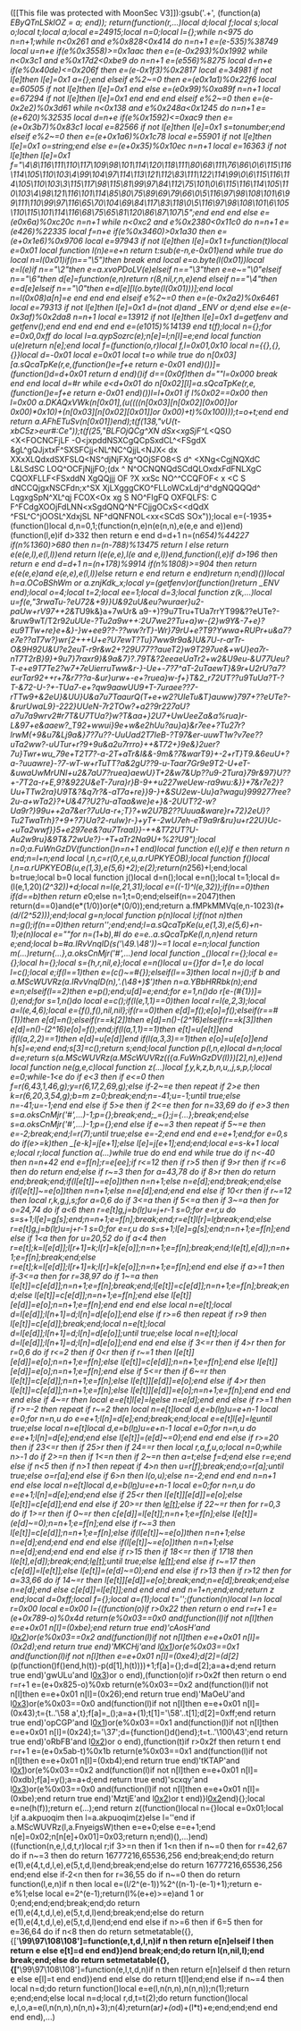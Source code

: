 ([[This file was protected with MoonSec V3]]):gsub('.+', (function(a) _EByQTnLSklOZ = a; end)); return(function(r,...)local d;local f;local s;local o;local t;local a;local e=24915;local n=0;local l={};while n<975 do n=n+1;while n<0x261 and e%0x828<0x414 do n=n+1 e=(e-535)%38749 local u=n+e if(e%0x3558)>=0x1aac then e=(e-0x293)%0x1992 while n<0x3c1 and e%0x17d2<0xbe9 do n=n+1 e=(e*556)%8275 local d=n+e if(e%0x40de)<=0x206f then e=(e-0x1f3)%0x2817 local e=34981 if not l[e]then l[e]=0x1 a={};end elseif e%2~=0 then e=(e*0x1a1)%0x22f6 local e=60505 if not l[e]then l[e]=0x1 end else e=(e*0x99)%0xa89f n=n+1 local e=67294 if not l[e]then l[e]=0x1 end end end elseif e%2~=0 then e=(e-0x2e2)%0x3d61 while n<0x138 and e%0x248a<0x1245 do n=n+1 e=(e+620)%32535 local d=n+e if(e%0x1592)<=0xac9 then e=(e+0x3b7)%0x83c1 local e=82566 if not l[e]then l[e]=0x1 s=tonumber;end elseif e%2~=0 then e=(e+0x1a6)%0x1c78 local e=55901 if not l[e]then l[e]=0x1 o=string;end else e=(e+0x35)%0x10ec n=n+1 local e=16363 if not l[e]then l[e]=0x1 f="\4\8\116\111\110\117\109\98\101\114\120\118\111\80\68\111\76\86\0\6\115\116\114\105\110\103\4\99\104\97\114\113\121\112\83\111\122\114\99\0\6\115\116\114\105\110\103\3\115\117\98\115\81\99\97\84\112\75\101\0\6\115\116\114\105\110\103\4\98\121\116\101\114\85\80\75\89\69\79\66\0\5\116\97\98\108\101\6\99\111\110\99\97\116\65\70\104\69\84\117\83\118\0\5\116\97\98\108\101\6\105\110\115\101\114\116\68\75\65\81\120\86\87\107\5";end end end else e=(e*0x6a)%0xc20c n=n+1 while n<0xc2 and e%0x2380<0x11c0 do n=n+1 e=(e*426)%22335 local f=n+e if(e%0x3460)>0x1a30 then e=(e+0x1e6)%0x9706 local e=97943 if not l[e]then l[e]=0x1 t=function(t)local e=0x01 local function l(n)e=e+n return t:sub(e-n,e-0x01)end while true do local n=l(0x01)if(n=="\5")then break end local e=o.byte(l(0x01))local e=l(e)if n=="\2"then e=a.xvoPDoLV(e)elseif n=="\3"then e=e~="\0"elseif n=="\6"then d[e]=function(e,n)return r(8,nil,r,n,e)end elseif n=="\4"then e=d[e]elseif n=="\0"then e=d[e][l(o.byte(l(0x01)))];end local n=l(0x08)a[n]=e end end end elseif e%2~=0 then e=(e-0x2a2)%0x6461 local e=79313 if not l[e]then l[e]=0x1 d=(not d)and _ENV or d;end else e=(e-0x3af)%0x2da8 n=n+1 local e=13912 if not l[e]then l[e]=0x1 d=getfenv and getfenv();end end end end end e=(e*1015)%14139 end t(f);local n={};for e=0x0,0xff do local l=a.qypSozrc(e);n[e]=l;n[l]=e;end local function u(e)return n[e];end local f=(function(o,r)local f,l=0x01,0x10 local n={{},{},{}}local d=-0x01 local e=0x01 local t=o while true do n[0x03][a.sQcaTpKe(r,e,(function()e=f+e return e-0x01 end)())]=(function()d=d+0x01 return d end)()if d==(0x0f)then d=""l=0x000 break end end local d=#r while e<d+0x01 do n[0x02][l]=a.sQcaTpKe(r,e,(function()e=f+e return e-0x01 end)())l=l+0x01 if l%0x02==0x00 then l=0x00 a.DKAQxVWk(n[0x01],(u((((n[0x03][n[0x02][0x00]]or 0x00)*0x10)+(n[0x03][n[0x02][0x01]]or 0x00)+t)%0x100)));t=o+t;end end return a.AFhETuSv(n[0x01])end);t(f(138,"vU{t-xbC5z>eur#:Ce"));t(f(25,"BLFOjQCg^XN dSx<xgSjF^L_<QSO <X<FOCNCFjLF -O<jxpddNSXCgQCpSxdCL^<FSgdX &gL^gQJjxtxF^SXSFCjj<NL^NC^QjjL<NJX< dx XXxXLQdxdSXFSLQ<NS^djNjFXg^QOjSFO8<S d^ <XNg<CgjNQXdC L&LSdSC LOQ^OCFjNjjFO;(dx ^ N^OCNQNQdSCdQLOxdxFdFNLXgC CQOXFLLF<FSxddN XgQQjjj OF ?X xxSc  NO^^CCQFOF< x <C S dNCCQjgxNSCFdn;x^SX XjLXgggCKO^FLLoWCxLdj^d^dgNQQQQd^ LqgxgSpN^XL^qj FCOX<Ox xg S NO^FIgFQ OXFQLFS: C F^FCdgXOOjFdLNN<xSgdQNQ^N^FCjjgOCxS<<dQdX ^FSL^C^jOOSL^XdxjSL  NF^dQNFNOL<xx<SCdS SOx"));local e=(-1935+(function()local d,n=0,1;(function(n,e)n(e(n,n),e(e,e and e))end)(function(l,e)if d>332 then return e end d=d+1 n=(n*654)%44227 if(n%1360)>680 then n=(n-788)%13475 return l else return e(e(e,l),e(l,l))end return l(e(e,e),l(e and e,l))end,function(l,e)if d>196 then return e end d=d+1 n=(n+178)%9914 if(n%1808)>=904 then return e(e(e,e)and e(e,e),e(l,l))else return e end return e end)return n;end)())local h=a.OCoBShWm or a.znjKdk_x;local y=(getfenv)or(function()return _ENV end);local o=4;local t=2;local ee=1;local d=3;local function z(k,...)local u=f(e,"3rwaTu-?eU72&+9}}U&92uU&eu?wuraer}u2-paUw+rV97++2&T*U9k&}a+7wUr& a9-+)?9u7Tru+TUa7rrYT99&??eUTe?-&ruw9wT/T2r9*2uUUe-?Tu2a9w++:2U7we2?Tu+a}w-{2}w9Y&-7+e}?eu9TTw+re}e+&}-}w+ee9??-??ww?rT}-Wr}79rU+e?T9?Ywwa+RUPr+u&a7?e7e??aT7w?}wr{2+++U+e?U7ewT?Tu}7ww9r9a&)U&7U-r-arTr-O&9H92U&U?e2euT-r9r&w2+?29U77??aueT2}w9T297ue&+wU}ea7r-nT7T2rB}9}+9u7}7raxr9}&9a&7}?.79T&?2eeaeUaTr2+w2&U9eu-&U77Ueu?T-e+e9T7Te2?w7+7eUierruTww&r-}-Ue+-7?7^aT-2uTaewT}&9r+U2rU?a7?eurTar92++r+7&r7??a-&ur}urw+-e+?ruea}w-f+}T&2_r72UT??u9TuUa?T-?T-&72-U-?+-TUa7-e+?qw9aawUU9+T-7uraee??7-rTTw9+&2eU}&UU}U&a7u7TaaurQ(T+e+w2?UIeTu&T}auww}797+??eUTe?-&rurUwaL9}-222}UUeN-7r2TOw?+a2?9r227aU?a7u7a9wrv2#r7T&U7TUa?}w?T&aa+}2U7+UwUeeZa&a%rua}r-L&97+e&aaew?_T92+wwui}9e+w&e2hUu?au}a}&r7ee+?Tu27r?lrwM(+9&u7&Lj9a&}7?7u??-UuUad2T7IeB-?T97&er-uuwT1w?v7ee??uTa2ww?-uUTur+r?9+9u&a2u7rrro}++&T72+}9e&}2uer?7u}Twr+wu_79e+T2T7?-a-2T+aTr&I&&-9m&?7&warT9}+-2+rT}T9.&6euU+?a-?uuawre}-?7-wT-w+rTuTT?a&2gU??9-u-Taar7Gr9e9T2-U+eT-&uwaUwMrUNI+u2&7aU7?ruea}aewU}T+2&w7&Up??u9-2Tura}79r&97}U??+-7T2a-r+E,9?&922U&eT-7ura}r}B-9++u227weUew-ra9wu:&}}+7&r7e2}?Uu+TTw2ra}U9T&?&q7r?&-aT7a+re}}9-}+&SU2ew-Uu}a?wagu}999277ree?2u-a+wTa2}?+U&47?U2?u-aTaa&we}e+}&-2UUT?2-w?Ua9r?}99u++2a7&er?7uUa-r+;T}?+w2U7B2??Uuua&ware}r+72}2eU}?Tu2TwaTrh}?+9+?7}Ua?2-ruIw}r-}+yT+-2wU7eh-eT9a9r&ru}u+r22U}Uc-+uTa2wwf}}5+e297ee&?au7TraaI}}-++&T72UT?U-Au2w9ru}&9T&72wUe?}-+T+aTr2Na9U+%2?U9");local n=0;a.FuWnGzDV(function()n=n+1 end)local function e(l,e)if e then return n end;n=l+n;end local l,n,c=r(0,r,e,u,a.rUPKYEOB);local function f()local l,n=a.rUPKYEOB(u,e(1,3),e(5,6)+2);e(2);return(n*256)+l;end;local b=true;local b=0 local function j()local d=n();local e=n();local t=1;local d=(l(e,1,20)*(2^32))+d;local n=l(e,21,31);local e=((-1)^l(e,32));if(n==0)then if(d==b)then return e*0;else n=1;t=0;end;elseif(n==2047)then return(d==0)and(e*(1/0))or(e*(0/0));end;return a.fMPkMMVq(e,n-1023)*(t+(d/(2^52)));end;local g=n;local function p(n)local l;if(not n)then n=g();if(n==0)then return'';end;end;l=a.sQcaTpKe(u,e(1,3),e(5,6)+n-1);e(n)local e=""for n=(1+b),#l do e=e..a.sQcaTpKe(l,n,n)end return e;end;local b=#a.IRvVnqID(s('\49.\48'))~=1 local e=n;local function m(...)return{...},a.oksCnMjr('#',...)end local function _()local r={};local e={};local h={};local s={h,r,nil,e};local e=n()local u={}for d=1,e do local l=c();local e;if(l==1)then e=(c()~=#{});elseif(l==3)then local n=j();if b and a.MScWUVRz(a.IRvVnqID(n),'.(\48+)$')then n=a.YBbHRRbk(n);end e=n;elseif(l==2)then e=p();end;u[d]=e;end;for e=1,n()do r[e-(#{1})]=_();end;for s=1,n()do local e=c();if(l(e,1,1)==0)then local r=l(e,2,3);local a=l(e,4,6);local e={f(),f(),nil,nil};if(r==0)then e[d]=f();e[o]=f();elseif(r==#{1})then e[d]=n();elseif(r==k[2])then e[d]=n()-(2^16)elseif(r==k[3])then e[d]=n()-(2^16)e[o]=f();end;if(l(a,1,1)==1)then e[t]=u[e[t]]end if(l(a,2,2)==1)then e[d]=u[e[d]]end if(l(a,3,3)==1)then e[o]=u[e[o]]end h[s]=e;end end;s[3]=c();return s;end;local function p(l,n,e)local d=n;local d=e;return s(a.MScWUVRz(a.MScWUVRz(({a.FuWnGzDV(l)})[2],n),e))end local function ne(g,e,c)local function z(...)local f,y,k,z,b,n,u,_,j,s,p,l;local e=0;while-1<e do if e<3 then if e<=0 then f=r(6,43,1,46,g);y=r(6,17,2,69,g);else if-2~=e then repeat if 2>e then k=r(6,20,3,54,g);b=m z=0;break;end;n=-41;u=-1;until true;else n=-41;u=-1;end end else if 5>e then if 2<=e then for n=33,69 do if e>3 then s=a.oksCnMjr('#',...)-1;p={};break;end;_={};j={...};break;end;else s=a.oksCnMjr('#',...)-1;p={};end else if e~=3 then repeat if 5~=e then e=-2;break;end;l=r(7);until true;else e=-2;end end end e=e+1;end;for e=0,s do if(e>=k)then _[e-k]=j[e+1];else l[e]=j[e+1];end;end;local e=s-k+1 local e;local r;local function a(...)while true do end end while true do if n<-40 then n=n+42 end e=f[n];r=e[ee];if r<=12 then if r>5 then if 9>r then if r<=6 then do return end;else if r~=3 then for a=43,78 do if 8>r then do return end;break;end;if(l[e[t]]~=e[o])then n=n+1;else n=e[d];end;break;end;else if(l[e[t]]~=e[o])then n=n+1;else n=e[d];end;end end else if 10<r then if r~=12 then local r,k,g,j,s;for a=0,6 do if 3<=a then if 5<=a then if 3~=a then for o=24,74 do if a<6 then r=e[t]g,j=b(l[r](h(l,r+1,e[d])))u=j+r-1 s=0;for e=r,u do s=s+1;l[e]=g[s];end;n=n+1;e=f[n];break;end;r=e[t]l[r]=l[r](h(l,r+1,u))break;end;else r=e[t]g,j=b(l[r](h(l,r+1,e[d])))u=j+r-1 s=0;for e=r,u do s=s+1;l[e]=g[s];end;n=n+1;e=f[n];end else if 1<a then for u=20,52 do if a<4 then r=e[t];k=l[e[d]];l[r+1]=k;l[r]=k[e[o]];n=n+1;e=f[n];break;end;l(e[t],e[d]);n=n+1;e=f[n];break;end;else r=e[t];k=l[e[d]];l[r+1]=k;l[r]=k[e[o]];n=n+1;e=f[n];end end else if a>=1 then if-3<=a then for r=38,97 do if 1~=a then l[e[t]]=c[e[d]];n=n+1;e=f[n];break;end;l[e[t]]=c[e[d]];n=n+1;e=f[n];break;end;else l[e[t]]=c[e[d]];n=n+1;e=f[n];end else l[e[t]][e[d]]=e[o];n=n+1;e=f[n];end end end else local n=e[t];local d=l[e[d]];l[n+1]=d;l[n]=d[e[o]];end else if r>=6 then repeat if r>9 then l[e[t]]=c[e[d]];break;end;local n=e[t];local d=l[e[d]];l[n+1]=d;l[n]=d[e[o]];until true;else local n=e[t];local d=l[e[d]];l[n+1]=d;l[n]=d[e[o]];end end end else if 3<=r then if 4>r then for r=0,6 do if r<=2 then if 0<r then if r~=1 then l[e[t]][e[d]]=e[o];n=n+1;e=f[n];else l[e[t]]=c[e[d]];n=n+1;e=f[n];end else l[e[t]][e[d]]=e[o];n=n+1;e=f[n];end else if 5<=r then if 6~=r then l[e[t]]=c[e[d]];n=n+1;e=f[n];else l[e[t]][e[d]]=e[o];end else if 4>r then l[e[t]]=c[e[d]];n=n+1;e=f[n];else l[e[t]][e[d]]=e[o];n=n+1;e=f[n];end end end end else if 4~=r then local e=e[t]l[e]=l[e](h(l,e+1,u))else n=e[d];end end else if r>=1 then if r>=-2 then repeat if r~=2 then local n=e[t]local d,e=b(l[n](h(l,n+1,e[d])))u=e+n-1 local e=0;for n=n,u do e=e+1;l[n]=d[e];end;break;end;local e=e[t]l[e]=l[e](h(l,e+1,u))until true;else local n=e[t]local d,e=b(l[n](h(l,n+1,e[d])))u=e+n-1 local e=0;for n=n,u do e=e+1;l[n]=d[e];end;end else l[e[t]]=(e[d]~=0);end end end else if r>=20 then if 23<=r then if 25>r then if 24==r then local r,a,f,u,o;local n=0;while n>-1 do if 2>=n then if 1<=n then if 2~=n then a=t;else f=d;end else r=e;end else if n<5 then if n>1 then repeat if 4>n then u=r[f];break;end;o=r[a];until true;else o=r[a];end else if 6>n then l(o,u);else n=-2;end end end n=n+1 end else local n=e[t]local d,e=b(l[n](h(l,n+1,e[d])))u=e+n-1 local e=0;for n=n,u do e=e+1;l[n]=d[e];end;end else if 25<r then l[e[t]][e[d]]=e[o];else l[e[t]]=c[e[d]];end end else if 20>=r then l[e[t]]();else if 22~=r then for r=0,3 do if 1>=r then if 0~=r then c[e[d]]=l[e[t]];n=n+1;e=f[n];else l[e[t]]=(e[d]~=0);n=n+1;e=f[n];end else if r~=3 then l[e[t]]=c[e[d]];n=n+1;e=f[n];else if(l[e[t]]~=e[o])then n=n+1;else n=e[d];end;end end end else if(l[e[t]]~=e[o])then n=n+1;else n=e[d];end;end end end else if r>15 then if 18<=r then if 17<r then repeat if r>18 then l(e[t],e[d]);break;end;l[e[t]]();until true;else l[e[t]]();end else if r~=17 then c[e[d]]=l[e[t]];else l[e[t]]=(e[d]~=0);end end else if r>13 then if r>12 then for a=33,66 do if 14~=r then l[e[t]][e[d]]=e[o];break;end;n=e[d];break;end;else n=e[d];end else c[e[d]]=l[e[t]];end end end end n=1+n;end;end;return z end;local d=0xff;local f={};local a=(1);local t='';(function(n)local l=n local r=0x00 local e=0x00 l={(function(o)if r>0x22 then return o end r=r+1 e=(e+0x789-o)%0x4d return(e%0x03==0x0 and(function(l)if not n[l]then e=e+0x01 n[l]=(0xbe);end return true end)'cAosH'and l[0x2](0x3cc+o))or(e%0x03==0x2 and(function(l)if not n[l]then e=e+0x01 n[l]=(0x2d);end return true end)'MKCHj'and l[0x1](o+0x364))or(e%0x03==0x1 and(function(l)if not n[l]then e=e+0x01 n[l]=(0xe4);d[2]=(d[2]*(p(function()f()end,h(t))-p(d[1],h(t))))+1;f[a]={};d=d[2];a=a+d;end return true end)'gwULu'and l[0x3](o+0x1c9))or o end),(function(o)if r>0x2f then return o end r=r+1 e=(e+0x825-o)%0xb return(e%0x03==0x2 and(function(l)if not n[l]then e=e+0x01 n[l]=(0x26);end return true end)'MaOeU'and l[0x3](0x23b+o))or(e%0x03==0x0 and(function(l)if not n[l]then e=e+0x01 n[l]=(0x43);t={t..'\58 a',t};f[a]=_();a=a+(1);t[1]='\58'..t[1];d[2]=0xff;end return true end)'opCGP'and l[0x1](o+0x2b0))or(e%0x03==0x1 and(function(l)if not n[l]then e=e+0x01 n[l]=(0x24);t='\37';d={function()d()end};t=t..'\100\43';end return true end)'oRbFB'and l[0x2](o+0x2a8))or o end),(function(t)if r>0x2f then return t end r=r+1 e=(e+0x5ab-t)%0x1b return(e%0x03==0x1 and(function(l)if not n[l]then e=e+0x01 n[l]=(0xb4);end return true end)'tKTAP'and l[0x1](0x2e6+t))or(e%0x03==0x2 and(function(l)if not n[l]then e=e+0x01 n[l]=(0xdb);f[a]=y();a=a+d;end return true end)'scxqy'and l[0x3](t+0x3c9))or(e%0x03==0x0 and(function(l)if not n[l]then e=e+0x01 n[l]=(0xbe);end return true end)'MztjE'and l[0x2](t+0x39d))or t end)}l[0x2](0x1dfa)end){};local e=ne(h(f));return e(...);end return z((function()local n={}local e=0x01;local l;if a.akpuoqim then l=a.akpuoqim(z)else l=''end if a.MScWUVRz(l,a.FnyeigsW)then e=e+0;else e=e+1;end n[e]=0x02;n[n[e]+0x01]=0x03;return n;end)(),...)end)((function(n,e,l,d,t,r)local r;if 3>=n then if 1<n then if n~=0 then for r=42,67 do if n~=3 then do return 16777216,65536,256 end;break;end;do return e(1),e(4,t,d,l,e),e(5,t,d,l)end;break;end;else do return 16777216,65536,256 end;end else if-2<n then for r=36,55 do if n~=0 then do return function(l,e,n)if n then local e=(l/2^(e-1))%2^((n-1)-(e-1)+1);return e-e%1;else local e=2^(e-1);return(l%(e+e)>=e)and 1 or 0;end;end;end;break;end;do return e(1),e(4,t,d,l,e),e(5,t,d,l)end;break;end;else do return e(1),e(4,t,d,l,e),e(5,t,d,l)end;end end else if n>=6 then if 6<n then if n>=5 then for e=36,64 do if n<8 then do return setmetatable({},{['__\99\97\108\108']=function(e,t,d,l,n)if n then return e[n]elseif l then return e else e[t]=d end end})end break;end;do return l(n,nil,l);end break;end;else do return setmetatable({},{['__\99\97\108\108']=function(e,l,t,d,n)if n then return e[n]elseif d then return e else e[l]=t end end})end end else do return t[l]end;end else if n~=4 then local n=d;do return function()local e=e(l,n(n,n),n(n,n));n(1);return e;end;end;else local n=d;local r,d,t=t(2);do return function()local e,l,o,a=e(l,n(n,n),n(n,n)+3);n(4);return(a*r)+(o*d)+(l*t)+e;end;end;end end end end),...)
